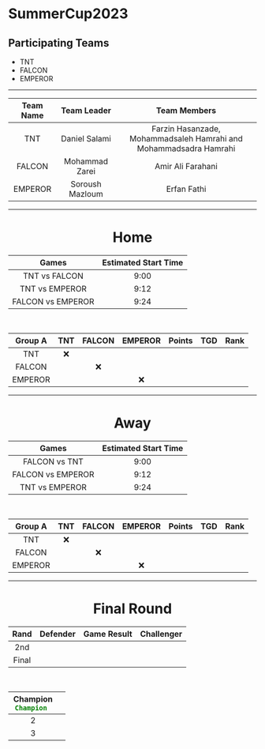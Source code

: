 # SummerCup2023

## Participating Teams
<ul>
    <li>TNT</li>
    <li>FALCON</li>
    <li>EMPEROR</li>
</ul>

---------------------

|  Team Name  |  Team Leader  |                        Team Members                               |
|   :---:     |     :---:     |                           :---:                                   |
|    TNT      | Daniel Salami | Farzin Hasanzade, Mohammadsaleh Hamrahi and Mohammadsadra Hamrahi |
|    FALCON   | Mohammad Zarei|                           Amir Ali Farahani                       |
|  EMPEROR    |Soroush Mazloum|                              Erfan Fathi                          |

---------------------

<h1 align="center">Home</h1>

|         Games            |Estimated Start Time|
|         :---:            |    :---:           |                 
|      TNT vs FALCON       |         9:00       |
|     TNT vs EMPEROR       |        9:12        |
|     FALCON vs EMPEROR    |        9:24        |

<br>

|  Group A  |   TNT  | FALCON | EMPEROR | Points | TGD | Rank |
|   :---:   |  :---: | :---:  |   :---: |  :---: |:---:| :---:|
|    TNT    |   :x:  |        |         |        |     |      |
|  FALCON   |        |   :x:  |         |        |     |      |
|  EMPEROR  |        |        |    :x:  |        |     |      |

---------------------

<h1 align="center">Away</h1>

|         Games            |Estimated Start Time|
|         :---:            |    :---:           |                 
|      FALCON vs TNT       |         9:00       |
|     FALCON vs EMPEROR       |        9:12        |
|     TNT vs EMPEROR    |        9:24        |

<br>

|  Group A  |   TNT  | FALCON | EMPEROR | Points | TGD | Rank |
|   :---:   |  :---: | :---:  |   :---: |  :---: |:---:| :---:|
|    TNT    |   :x:  |        |         |        |     |      |
|  FALCON   |        |   :x:  |         |        |     |      |
|  EMPEROR  |        |        |    :x:  |        |     |      |

---------------------

<h1 align="center">Final Round</h1>

    
|   Rand   | Defender | Game Result | Challenger |
|   :---:  |   :---:  |    :---:    |    :---:   |
|    2nd   |          |             |            |
|   Final  |          |             |            |

<br>

| Champion  <code style=" color : green"> Champion </code> |          |
|   :---:   |   :---:  |
|     2     |          |
|     3     |          |




